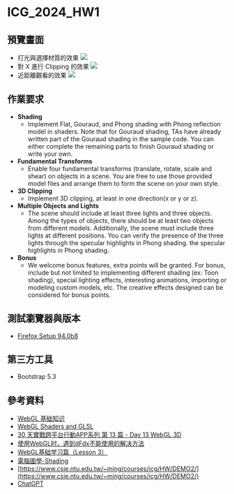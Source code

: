 # ICG_2024_HW1

## 預覽畫面
- 打光與選擇材質的效果
![](https://i.imgur.com/U6F4QDL.png)
- 對 X 進行 Clipping 的效果
![](https://i.imgur.com/iCpwmdL.png)
- 近距離觀看的效果
![](https://i.imgur.com/eV69W52.png)

## 作業要求
- **Shading**
  - Implement Flat, Gouraud, and Phong shading with Phong reflection model in shaders. Note that for Gouraud shading, TAs have already written part of the Gouraud shading in the sample code. You can either complete the remaining parts to finish Gouraud shading or write your own.
- **Fundamental Transforms**
  - Enable four fundamental transforms (translate, rotate, scale and shear) on objects in a scene. You are free to use those provided model files and arrange them to form the
scene on your own style.
- **3D Clipping**
  - Implement 3D clipping, at least in one direction(x or y or z).
- **Multiple Objects and Lights**
  - The scene should include at least three lights and three objects. Among the types of objects, there should be at least two objects from different models. Additionally, the scene must include three lights at different positions. You can verify the presence of the three lights through the specular highlights in Phong shading.
the specular highlights in Phong shading.
- **Bonus**
  - We welcome bonus features, extra points will be granted. For bonus, include but not limited to implementing different shading (ex: Toon shading), special lighting effects, interesting animations, importing or modeling custom models, etc. The creative effects designed can be considered for bonus points.

## 測試瀏覽器與版本
- [Firefox Setup 94.0b8](https://ftp.mozilla.org/pub/firefox/releases/94.0b8/win32/en-US/)

## 第三方工具
- Bootstrap 5.3

## 參考資料
- [WebGL 基础知识](http://eux.baidu.com/blog/fe/832)
- [WebGL Shaders and GLSL](https://webglfundamentals.org/webgl/lessons/webgl-shaders-and-glsl.html)
- [30 天實戰跨平台行動APP系列 第 13 篇 - Day 13 WebGL 3D](https://ithelp.ithome.com.tw/articles/10159533)
- [使用WebGL时，遇到dFdx不能使用的解决方法](https://blog.csdn.net/liqunzheng/article/details/78993402)
- [WebGL基础学习篇（Lesson 3）](https://github.com/fem-d/webGL/blob/master/blog/WebGL%E5%9F%BA%E7%A1%80%E5%AD%A6%E4%B9%A0%E7%AF%87%EF%BC%88Lesson%203%EF%BC%89.md)
- [電腦圖學-Shading](https://medium.com/maochinn/%E9%9B%BB%E8%85%A6%E5%9C%96%E5%AD%B8-shading-515575499065)
- [https://www.csie.ntu.edu.tw/~ming/courses/icg/HW/DEMO2/](https://www.csie.ntu.edu.tw/~ming/courses/icg/HW/DEMO2/)
- [ChatGPT](https://chat.openai.com/)
